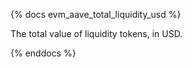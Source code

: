 {% docs evm_aave_total_liquidity_usd %}

The total value of liquidity tokens, in USD. 

{% enddocs %}
